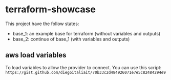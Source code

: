 # terraform-showcase

This project have the follow states:

* base_1: an example base for terraform (without variables and outputs)
* base_2: continue of base_1 (with variables and outputs)

## aws load variables

To load variables to allow the provider to connect.
You can use this script: `https://gist.github.com/diegoitaliait/70b33c2d484926071e7e5c82484294e9`
